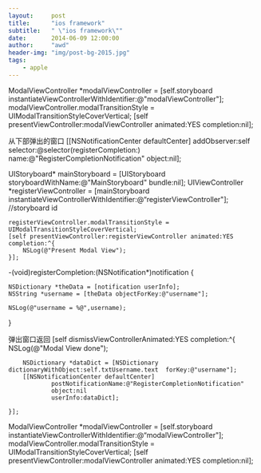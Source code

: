 ```yaml
---
layout:     post
title:      "ios framework"
subtitle:   " \"ios framework\""
date:       2014-06-09 12:00:00
author:     "awd"
header-img: "img/post-bg-2015.jpg"
tags:
    - apple
---
```

ModalViewController *modalViewController = [self.storyboard instantiateViewControllerWithIdentifier:@"modalViewController"];
modalViewController.modalTransitionStyle = UIModalTransitionStyleCoverVertical;
[self presentViewController:modalViewController animated:YES completion:nil];

从下部弹出的窗口
[[NSNotificationCenter defaultCenter] addObserver:self
                                             selector:@selector(registerCompletion:)
                                                 name:@"RegisterCompletionNotification"
                                               object:nil];

UIStoryboard* mainStoryboard = [UIStoryboard storyboardWithName:@"MainStoryboard" bundle:nil];
    UIViewController *registerViewController = [mainStoryboard instantiateViewControllerWithIdentifier:@“registerViewController"];        //storyboard id 
    
    registerViewController.modalTransitionStyle = UIModalTransitionStyleCoverVertical;
    [self presentViewController:registerViewController animated:YES completion:^{
        NSLog(@"Present Modal View");
    }];

-(void)registerCompletion:(NSNotification*)notification {
    
    NSDictionary *theData = [notification userInfo];
    NSString *username = [theData objectForKey:@"username"];
    
    NSLog(@"username = %@",username);
}

弹出窗口返回
[self dismissViewControllerAnimated:YES completion:^{
        NSLog(@"Modal View done");
        
        NSDictionary *dataDict = [NSDictionary dictionaryWithObject:self.txtUsername.text  forKey:@"username"];
        [[NSNotificationCenter defaultCenter]
                postNotificationName:@"RegisterCompletionNotification"
                object:nil
                userInfo:dataDict];
        
    }];

ModalViewController *modalViewController = [self.storyboard instantiateViewControllerWithIdentifier:@“modalViewController"];
modalViewController.modalTransitionStyle = UIModalTransitionStyleCoverVertical;
[self presentViewController:modalViewController animated:YES completion:nil];